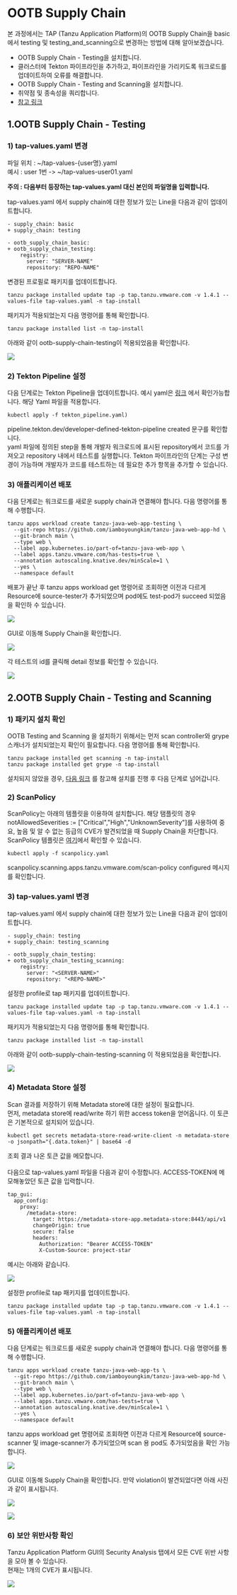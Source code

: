 # OOTB Supply Chain

본 과정에서는 TAP (Tanzu Application Platform)의 OOTB Supply Chain을 basic에서 testing 및 testing_and_scanning으로 변경하는 방법에 대해 알아보겠습니다.

* OOTB Supply Chain - Testing을 설치합니다.
* 클러스터에 Tekton 파이프라인을 추가하고, 파이프라인을 가리키도록 워크로드를 업데이트하여 오류를 해결합니다.
* OOTB Supply Chain - Testing and Scanning을 설치합니다.
* 취약점 및 종속성을 쿼리합니다.
* [참고 링크](https://docs.vmware.com/en/VMware-Tanzu-Application-Platform/1.4/tap/getting-started-add-test-and-security.html)



## 1.OOTB Supply Chain - Testing 

### 1) tap-values.yaml 변경

파일 위치 : ~/tap-values-{user명}.yaml       
예시 : user 1번 -> ~/tap-values-user01.yaml        

**주의 : 다음부터 등장하는 tap-values.yaml 대신 본인의 파일명을 입력합니다.**        

tap-values.yaml 에서 supply chain에 대한 정보가 있는 Line을 다음과 같이 업데이트합니다.
~~~
- supply_chain: basic
+ supply_chain: testing

- ootb_supply_chain_basic:
+ ootb_supply_chain_testing:
    registry:
      server: "SERVER-NAME"
      repository: "REPO-NAME"
~~~

변경된 프로필로 패키지를 업데이트합니다.
~~~
tanzu package installed update tap -p tap.tanzu.vmware.com -v 1.4.1 --values-file tap-values.yaml -n tap-install
~~~

패키지가 적용되었는지 다음 명령어를 통해 확인합니다.
~~~
tanzu package installed list -n tap-install
~~~

아래와 같이 ootb-supply-chain-testing이 적용되었음을 확인합니다.

![](../images/supply_chain_testing.png)

### 2) Tekton Pipeline 설정

다음 단계로는 Tekton Pipeline을 업데이트합니다. 예시 yaml은 [링크](../install/tekton_pipeline.yaml) 에서 확인가능합니다. 해당 Yaml 파일을 적용합니다.

~~~
kubectl apply -f tekton_pipeline.yaml)
~~~

pipeline.tekton.dev/developer-defined-tekton-pipeline created 문구를 확인합니다.    
yaml 파일에 정의된 step을 통해 개발자 워크로드에 표시된 repository에서 코드를 가져오고 repository 내에서 테스트를 실행합니다. Tekton 파이프라인의 단계는 구성 변경이 가능하며 개발자가 코드를 테스트하는 데 필요한 추가 항목을 추가할 수 있습니다.


### 3) 애플리케이션 배포

다음 단계로는 워크로드를 새로운 supply chain과 연결해야 합니다. 다음 명령어를 통해 수행합니다.

~~~
tanzu apps workload create tanzu-java-web-app-testing \
  --git-repo https://github.com/iamboyoungkim/tanzu-java-web-app-hd \
  --git-branch main \
  --type web \
  --label app.kubernetes.io/part-of=tanzu-java-web-app \
  --label apps.tanzu.vmware.com/has-tests=true \
  --annotation autoscaling.knative.dev/minScale=1 \
  --yes \
  --namespace default
~~~

배포가 끝난 후 tanzu apps workload get 명령어로 조회하면 이전과 다르게 Resource에 source-tester가 추가되었으며 pod에도 test-pod가 succeed 되었음을 확인하 수 있습니다.

![](../images/supply_chain_test_result.png)

GUI로 이동해 Supply Chain을 확인합니다.

![](../images/supply_chain_test_gui_01.png)

각 테스트의 id를 클릭해 detail 정보를 확인할 수 있습니다.

![](../images/supply_chain_test_gui_02.png)



## 2.OOTB Supply Chain - Testing and Scanning
### 1) 패키지 설치 확인

OOTB Testing and Scanning 을 설치하기 위해서는 먼저 scan controller와 grype 스캐너가 설치되었는지 확인이 필요합니다. 다음 명령어를 통해 확인합니다.
~~~
tanzu package installed get scanning -n tap-install
tanzu package installed get grype -n tap-install
~~~

설치되지 않았을 경우, [다음 링크](https://docs.vmware.com/en/VMware-Tanzu-Application-Platform/1.4/tap/scst-scan-install-scst-scan.html) 를 참고해 설치를 진행 후 다음 단계로 넘어갑니다.

### 2) ScanPolicy
ScanPolicy는 아래의 템플릿을 이용하여 설치합니다. 해당 탬플릿의 경우 notAllowedSeverities := ["Critical","High","UnknownSeverity"]를 사용하여 중요, 높음 및 알 수 없는 등급의 CVE가 발견되었을 때 Supply Chain을 차단합니다. <br/>
ScanPolicy 템플릿은 [여기](../install/scanpolicy.yaml)에서 확인할 수 있습니다.

~~~
kubectl apply -f scanpolicy.yaml
~~~

scanpolicy.scanning.apps.tanzu.vmware.com/scan-policy configured 메시지를 확인합니다.   

### 3) tap-values.yaml 변경
tap-values.yaml 에서 supply chain에 대한 정보가 있는 Line을 다음과 같이 업데이트합니다.
~~~
- supply_chain: testing
+ supply_chain: testing_scanning

- ootb_supply_chain_testing:
+ ootb_supply_chain_testing_scanning:
    registry:
      server: "<SERVER-NAME>"
      repository: "<REPO-NAME>"
~~~

설정한 profile로 tap 패키지를 업데이트합니다.
~~~
tanzu package installed update tap -p tap.tanzu.vmware.com -v 1.4.1 --values-file tap-values.yaml -n tap-install
~~~

패키지가 적용되었는지 다음 명령어를 통해 확인합니다.

~~~
tanzu package installed list -n tap-install
~~~

아래와 같이 ootb-supply-chain-testing-scanning 이 적용되었음을 확인합니다.

![](../images/supply_chain_testing-scanning.png)

### 4) Metadata Store 설정
Scan 결과를 저장하기 위해 Metadata store에 대한 설정이 필요합니다.    
먼저, metadata store에 read/write 하기 위한 access token을 얻어옵니다. 이 토큰은 기본적으로 설치되어 있습니다.    
~~~
kubectl get secrets metadata-store-read-write-client -n metadata-store -o jsonpath="{.data.token}" | base64 -d
~~~

조회 결과 나온 토큰 값을 메모합니다.    
<br/>
다음으로 tap-values.yaml 파일을 다음과 같이 수정합니다. ACCESS-TOKEN에 메모해놓았던 토큰 값을 입력합니다.   
~~~
tap_gui:
  app_config:
    proxy:
      /metadata-store:
        target: https://metadata-store-app.metadata-store:8443/api/v1
        changeOrigin: true
        secure: false
        headers:
          Authorization: "Bearer ACCESS-TOKEN"
          X-Custom-Source: project-star
~~~

예시는 아래와 같습니다.

![](../images/bearer-token-ex.png)

설정한 profile로 tap 패키지를 업데이트합니다.
~~~
tanzu package installed update tap -p tap.tanzu.vmware.com -v 1.4.1 --values-file tap-values.yaml -n tap-install
~~~

### 5) 애플리케이션 배포
다음 단계로는 워크로드를 새로운 supply chain과 연결해야 합니다. 다음 명령어를 통해 수행합니다.

~~~
tanzu apps workload create tanzu-java-web-app-ts \
  --git-repo https://github.com/iamboyoungkim/tanzu-java-web-app-hd \
  --git-branch main \
  --type web \
  --label app.kubernetes.io/part-of=tanzu-java-web-app \
  --label apps.tanzu.vmware.com/has-tests=true \
  --annotation autoscaling.knative.dev/minScale=1 \
  --yes \
  --namespace default
~~~

tanzu apps workload get 명령어로 조회하면 이전과 다르게 Resource에 source-scanner 및 image-scanner가 추가되었으며 scan 용 pod도 추가되었음을 확인 가능합니다.

![](../images/supply_chain_scan_cli.png)

GUI로 이동해 Supply Chain을 확인합니다. 만약 violation이 발견되었다면 아래 사진과 같이 표시됩니다.

![](../images/supply_chain_scan_result.png)

![](../images/supply_chain_scan_result-2.png)


### 6) 보안 위반사항 확인
Tanzu Application Platform GUI의 Security Analysis 탭에서 모든 CVE 위반 사항을 모아 볼 수 있습니다.   
현재는 1개의 CVE가 표시됩니다. 

![](../images/cve-details.png)




